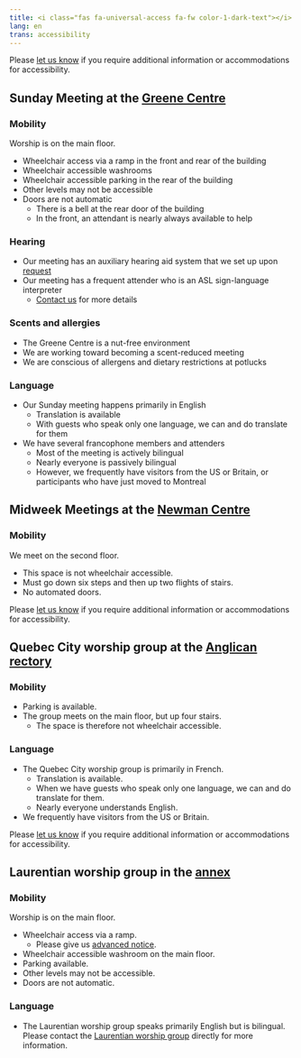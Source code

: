 ```yaml
---
title: <i class="fas fa-universal-access fa-fw color-1-dark-text"></i> Accessibility Info
lang: en
trans: accessibility
---
```

Please [let us know](/contact) if you require additional information or accommodations for accessibility.

## Sunday Meeting at the [Greene Centre](/directions)
### Mobility
Worship is on the main floor.
* Wheelchair access via a ramp in the front and rear of the building
* Wheelchair accessible washrooms
* Wheelchair accessible parking in the rear of the building
* Other levels may not be accessible
* Doors are not automatic
  * There is a bell at the rear door of the building 
  * In the front, an attendant is nearly always available to help

### Hearing
* Our meeting has an auxiliary hearing aid system that we set up upon [request](/contact)
* Our meeting has a frequent attender who is an ASL sign-language interpreter
  * [Contact us](/contact) for more details

### Scents and allergies
* The Greene Centre is a nut-free environment
* We are working toward becoming a scent-reduced meeting
* We are conscious of allergens and dietary restrictions at potlucks

### Language
* Our Sunday meeting happens primarily in English
  * Translation is available
  * With guests who speak only one language, we can and do translate for them
* We have several francophone members and attenders
  * Most of the meeting is actively bilingual
  * Nearly everyone is passively bilingual
  * However, we frequently have visitors from the US or Britain, or participants who have just moved to Montreal

## Midweek Meetings at the [Newman Centre](/midweek)
### Mobility
We meet on the second floor.
* This space is not wheelchair accessible.
* Must go down six steps and then up two flights of stairs.
* No automated doors.

Please [let us know](/contact) if you require additional information or accommodations for accessibility.

## Quebec City worship group at the [Anglican rectory](/qc)
### Mobility
* Parking is available.
* The group meets on the main floor, but up four stairs.
  * The space is therefore not wheelchair accessible.

### Language
* The Quebec City worship group is primarily in French.
  * Translation is available.
  * When we have guests who speak only one language, we can and do translate for them.
  * Nearly everyone understands English.
* We frequently have visitors from the US or Britain.

Please [let us know](/contact) if you require additional information or accommodations for accessibility.

## Laurentian worship group in the [annex](/laurentians)
### Mobility
Worship is on the main floor.
* Wheelchair access via a ramp.
  * Please give us [advanced notice](/laurentians).
* Wheelchair accessible washroom on the main floor.
* Parking available.
* Other levels may not be accessible.
* Doors are not automatic.

### Language
* The Laurentian worship group speaks primarily English but is bilingual.
Please contact the [Laurentian worship group](/laurentians) directly for more information.
